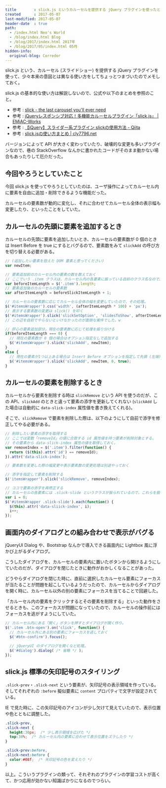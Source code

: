 ```yaml
---
title        : slick.js というカルーセルを提供する jQuery プラグインを使ったときのメモ
created      : 2017-05-07
last-modified: 2017-05-07
header-date  : true
path:
  - /index.html Neo's World
  - /blog/index.html Blog
  - /blog/2017/index.html 2017年
  - /blog/2017/05/index.html 05月
hidden-info:
  original-blog: Corredor
---
```


slick.js という、カルーセル (スライドショー) を提供する jQuery プラグインを使って、少々本来の意図とは異なる使い方をしてちょっとつまづいたのでメモしておく。

slick.js の基本的な使い方は解説しないので、公式や以下のまとめを参照のこと。

- 参考 : [slick - the last carousel you'll ever need](http://kenwheeler.github.io/slick/)
- 参考 : [jQueryレスポンシブ対応！多機能カルーセルプラグイン「slick.js」 | EMiAC-Works](https://emiac-works.com/coding/jquery/js-carousel-slick/)
- 参考 : [【jQuery】スライダー系プラグイン slickの使用方法 - Qiita](http://qiita.com/katsunory/items/25b385aae0f07b41e611)
- 参考 : [slick.jsの使い方まとめ | cly7796.net](http://cly7796.net/wp/javascript/plugin-slick/)

バージョンによって API が大きく変わっていたり、破壊的な変更も多いプラグインなので、巷の StackOverflow なんかに書かれたコードがそのまま動かない場合もあったりして厄介だった。

## 今回やろうとしていたこと

今回 slick.js を使ってやろうとしていたのは、ユーザ操作によってカルーセル内に要素を自由に追加・削除できるような機能だった。

カルーセルの要素数が動的に変化し、それに合わせてカルーセル全体の表示幅も変更したり、といったことをしていた。

## カルーセルの先頭に要素を追加するとき

カルーセルの先頭に要素を追加したいとき、カルーセルの要素数が 0 個のときは Insert Before を true にするとバグるので、要素数をみて `slickAdd` の呼び方を切り替える必要がある。

```javascript
// (追加したい要素を抱えた DOM 要素と思ってください)
var newItem;

// 要素追加前のカルーセル内の要素の数を数えておく
// ここでいう .item クラスは、カルーセル内の各要素に振っている自前のクラス名なので、.slick-slide と同意。
var beforeItemLength = $('.item').length;
// 要素追加後のカルーセルの要素数
var afterItemLength = beforeSlickItemLength + 1;

// カルーセルの要素数に応じてカルーセル全体の幅を変更していたので、その処理…
$('#itemsWrapper').css('width', (afterItemLength * 100) + 'px');
// 表示する要素数の変更は slick() を叩く
$('#itemsWrapper').slick('slickSetOption', 'slidesToShow', afterItemLength);
// この辺を自前でやらないといけなかったのが面倒な案件でした。w

// 肝心の要素追加部分。現在の要素数に応じて処理を振り分ける
if(beforeItemLength === 0) {
  // 現在の要素数が 0 個の場合はオプション指定なしで追加する
  $('#itemsWrapper').slick('slickAdd', newItem);
}
else {
  // 現在の要素が1つ以上ある場合は Insert Before オプションを指定して先頭 (左端) に追加する
  $('#itemsWrapper').slick('slickAdd', newItem, 0, true);
}
```

## カルーセルの要素を削除するとき

カルーセルから要素を削除する時は `slickRemove` という API を使うのだが、この API、`slickAdd` のときと違って要素の添字を更新してくれない (`slickAdd` した場合は自動的に `data-slick-index` 属性値を書き換えてくれる)。

そこで、`slickRemove` で要素を削除した際は、以下のようにして自前で添字を修正してやる必要がある。

```javascript
// 削除したい要素の添字を取得する
// ここでは変数「removeId」の値に合致する id 属性値を持つ要素が削除対象とする。
// その要素から data-slick-index 属性の値を取得しておく。
var removeIndex = $('.item').filter(function() {
  return ($(this).attr('id') == removeId);
}).attr('data-slick-index');

// 要素数を変更した際の幅変更や表示要素数の変更処理は別途やっておく

// 添字を指定して要素を削除する
$('itemsWrapper').slick('slickRemove', removeIndex);

// ココで要素の添字を再修正する
// カルーセルの各要素には .slick-slide というクラスが振られているので、これらを扱う
var i = 0;
$('#itemsWrapper .slick-slide').each(function() {
  $(this).attr('data-sliick-index', i);
  i++;
});
```

## 画面内のダイアログとの組み合わせで表示がバグる

jQueryUI Dialog や、Bootstrap なんかで導入できる画面内に Lightbox 風に浮かび上がるダイアログ。

こうしたダイアログを、カルーセルの要素内に置いたボタンから開けるようにしていたのだが、ダイアログを閉じたときに動作がおかしくなることがあった。

どうやらダイアログを閉じた時に、直前に選択したカルーセル要素にフォーカスが当たることが問題を起こしているようだったので、カルーセルからダイアログを開く時に、カルーセル以外の別の要素にフォーカスを当てることで回避した。

「カルーセル内の要素をクリックするとその要素を削除する」といった動作をさせるときも、このフォーカスが問題になっていたので、カルーセルの操作前にはフォーカスを逃がすようにしていた。

```javascript
// カルーセル内にある「開く」ボタンを押すとダイアログが開く作り。
$('.item .btn-open').on('click', function() {
  // カルーセル外にある別の要素にフォーカスを逃しておく
  $('#btn-confirm').focus();
  
  // jQueryUI のダイアログを開くなど処理…
  $('#dialog').dialog( /* 省略 */ );
});
```

## slick.js 標準の矢印記号のスタイリング

`.slick-prev`・`.slick-next` という要素が、矢印記号の表示領域を作っている。そしてそれぞれの `:before` 擬似要素に `content` プロパティで文字が設定されている。

IE で見た時に、この矢印記号のアイコンが少し欠けて見えていたので、表示位置や色とともに調整した。

```css
.slick-prev,
.slick-next {
  height:30px;  /* 少し表示領域を広げた */
  top:30%;  /* カルーセル内の要素に合わせて表示位置をズラしたり */
}

.slick-prev:before,
.slick-next:before {
  color:#08f;  /* 矢印記号の色を変えたり */
}
```

以上。こういうプラグインの類って、それぞれのプラグインの学習コストが高くて、かつ応用が効かない知識ばかりになるのでつらい。
